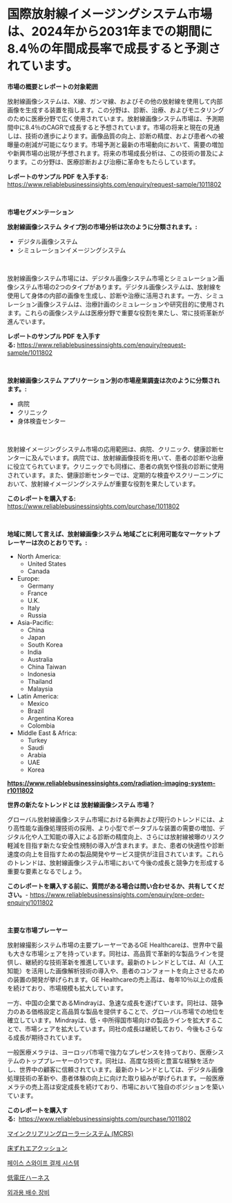 <p><h1>国際放射線イメージングシステム市場は、2024年から2031年までの期間に8.4％の年間成長率で成長すると予測されています。</h1></p><p><strong>市場の概要とレポートの対象範囲</strong></p>
<p><p>放射線画像システムは、X線、ガンマ線、およびその他の放射線を使用して内部画像を生成する装置を指します。この分野は、診断、治療、およびモニタリングのために医療分野で広く使用されています。放射線画像システム市場は、予測期間中に8.4％のCAGRで成長すると予想されています。市場の将来と現在の見通しは、技術の進歩によります。画像品質の向上、診断の精度、および患者への被曝量の削減が可能になります。市場予測と最新の市場動向において、需要の増加や新興市場の出現が予想されます。将来の市場成長分析は、この技術の普及によります。この分野は、医療診断および治療に革命をもたらしています。</p></p>
<p><strong>レポートのサンプル PDF を入手する:</strong> <a href="https://www.reliablebusinessinsights.com/enquiry/request-sample/1011802">https://www.reliablebusinessinsights.com/enquiry/request-sample/1011802</a></p>
<p>&nbsp;</p>
<p><strong>市場セグメンテーション</strong></p>
<p><strong>放射線画像システム タイプ別の市場分析は次のように分類されます。:</strong></p>
<p><ul><li>デジタル画像システム</li><li>シミュレーションイメージングシステム</li></ul></p>
<p>&nbsp;</p>
<p><p>放射線画像システム市場には、デジタル画像システム市場とシミュレーション画像システム市場の2つのタイプがあります。デジタル画像システムは、放射線を使用して身体の内部の画像を生成し、診断や治療に活用されます。一方、シミュレーション画像システムは、治療計画のシミュレーションや研究目的に使用されます。これらの画像システムは医療分野で重要な役割を果たし、常に技術革新が進んでいます。</p></p>
<p><strong>レポートのサンプル PDF を入手する:</strong>&nbsp;<a href="https://www.reliablebusinessinsights.com/enquiry/request-sample/1011802">https://www.reliablebusinessinsights.com/enquiry/request-sample/1011802</a></p>
<p>&nbsp;</p>
<p><strong> 放射線画像システム アプリケーション別の市場産業調査は次のように分類されます。:</strong></p>
<p><ul><li>病院</li><li>クリニック</li><li>身体検査センター</li></ul></p>
<p>&nbsp;</p>
<p><p>放射線イメージングシステム市場の応用範囲は、病院、クリニック、健康診断センターに及んでいます。病院では、放射線画像技術を用いて、患者の診断や治療に役立てられています。クリニックでも同様に、患者の病気や怪我の診断に使用されています。また、健康診断センターでは、定期的な検査やスクリーニングにおいて、放射線イメージングシステムが重要な役割を果たしています。</p></p>
<p><strong>このレポートを購入する:</strong>&nbsp; <a href="https://www.reliablebusinessinsights.com/purchase/1011802">https://www.reliablebusinessinsights.com/purchase/1011802</a></p>
<p>&nbsp;</p>
<p><strong>地域に関して言えば、放射線画像システム 地域ごとに利用可能なマーケットプレーヤーは次のとおりです。:</strong></p>
<p><ul>
    <li>
        North America:
        <ul>
            <li>United States</li>
            <li>Canada</li>
        </ul>
    </li>
    <li>
        Europe:
        <ul>
            <li>Germany</li>
            <li>France</li>
            <li>U.K.</li>
            <li>Italy</li>
            <li>Russia</li>
        </ul>
    </li>
    <li>
        Asia-Pacific:
        <ul>
            <li>China</li>
            <li>Japan</li>
            <li>South Korea</li>
            <li>India</li>
            <li>Australia</li>
            <li>China Taiwan</li>
            <li>Indonesia</li>
            <li>Thailand</li>
            <li>Malaysia</li>
        </ul>
    </li>
    <li>
        Latin America:
        <ul>
            <li>Mexico</li>
            <li>Brazil</li>
            <li>Argentina Korea</li>
            <li>Colombia</li>
        </ul>
    </li>
    <li>
        Middle East & Africa:
        <ul>
            <li>Turkey</li>
            <li>Saudi</li>
            <li>Arabia</li>
            <li>UAE</li>
            <li>Korea</li>
        </ul>
    </li>
    </ul></p>
<p><strong><a href="https://www.reliablebusinessinsights.com/radiation-imaging-system-r1011802">https://www.reliablebusinessinsights.com/radiation-imaging-system-r1011802</a></strong>&nbsp;</p>
<p><strong>世界の新たなトレンドとは 放射線画像システム 市場？</strong></p>
<p><p>グローバル放射線画像システム市場における新興および現行のトレンドには、より高性能な画像処理技術の採用、より小型でポータブルな装置の需要の増加、デジタル化や人工知能の導入による診断の精度向上、さらには放射線被曝のリスク軽減を目指す新たな安全性規制の導入が含まれます。また、患者の快適性や診断速度の向上を目指すための製品開発やサービス提供が注目されています。これらのトレンドは、放射線画像システム市場において今後の成長と競争力を形成する重要な要素となるでしょう。</p></p>
<p><strong>このレポートを購入する前に、質問がある場合は問い合わせるか、共有してください。</strong>- <a href="https://www.reliablebusinessinsights.com/enquiry/pre-order-enquiry/1011802">https://www.reliablebusinessinsights.com/enquiry/pre-order-enquiry/1011802</a></p>
<p>&nbsp;</p>
<p><strong>主要な市場プレーヤー</strong></p>
<p><p>放射線撮影システム市場の主要プレーヤーであるGE Healthcareは、世界中で最も大きな市場シェアを持っています。同社は、高品質で革新的な製品ラインを提供し、継続的な技術革新を推進しています。最新のトレンドとしては、AI（人工知能）を活用した画像解析技術の導入や、患者のコンフォートを向上させるための装置の開発が挙げられます。GE Healthcareの売上高は、毎年10％以上の成長を続けており、市場規模も拡大しています。</p><p>一方、中国の企業であるMindrayは、急速な成長を遂げています。同社は、競争力のある価格設定と高品質な製品を提供することで、グローバル市場での地位を確立しています。Mindrayは、低・中所得国市場向けの製品ラインを拡大することで、市場シェアを拡大しています。同社の成長は継続しており、今後もさらなる成長が期待されています。</p><p>一般医療メラテは、ヨーロッパ市場で強力なプレゼンスを持っており、医療システムのトッププレーヤーの1つです。同社は、高度な技術と豊富な経験を活かし、世界中の顧客に信頼されています。最新のトレンドとしては、デジタル画像処理技術の革新や、患者体験の向上に向けた取り組みが挙げられます。一般医療メラテの売上高は安定成長を続けており、市場において独自のポジションを築いています。</p></p>
<p><strong>このレポートを購入する:</strong>&nbsp;&nbsp;<a href="https://www.reliablebusinessinsights.com/purchase/1011802">https://www.reliablebusinessinsights.com/purchase/1011802</a></p>
<p><p><a href="https://medium.com/@chupp859671973/%E5%9C%B0%E9%9B%B7%E9%99%A4%E5%8E%BB%E3%83%AD%E3%83%BC%E3%83%A9%E3%83%BC%E3%82%B7%E3%82%B9%E3%83%86%E3%83%A0-mcrs-%E5%B8%82%E5%A0%B4%E4%BA%88%E6%B8%AC-%E5%B8%82%E5%A0%B4%E5%8B%95%E5%90%91-%E3%81%8A%E3%82%88%E3%81%B3%E5%BD%B1%E9%9F%BF%E5%88%86%E6%9E%90-2024%E5%B9%B4-2031%E5%B9%B4-4c21f789a8f7">マインクリアリングローラーシステム (MCRS)</a></p><p><a href="https://github.com/one-cool-chick/Market-Research-Report-List-2/blob/main/5777649121186.md">床ずれエアクッション</a></p><p><a href="https://github.com/marufmohassin05/Market-Research-Report-List-1/blob/main/5213167113173.md">페이스 스와이프 결제 시스템</a></p><p><a href="https://medium.com/@bessietperez2/%E3%82%B0%E3%83%AD%E3%83%BC%E3%83%90%E3%83%AB%E4%BD%8E%E9%9B%BB%E5%9C%A7%E3%83%8F%E3%83%BC%E3%83%8D%E3%82%B9%E5%B8%82%E5%A0%B4%E3%82%BB%E3%82%AF%E3%82%BF%E3%83%BC-%E7%A8%AE%E9%A1%9E-%E3%82%A2%E3%83%97%E3%83%AA%E3%82%B1%E3%83%BC%E3%82%B7%E3%83%A7%E3%83%B3-%E5%B8%82%E5%A0%B4%E3%83%97%E3%83%AC%E3%83%BC%E3%83%A4%E3%83%BC%E3%81%AE%E6%88%A6%E7%95%A5-%E5%9C%B0%E5%9F%9F%E5%88%A5%E6%88%90%E9%95%B7%E3%81%AE%E6%B4%9E%E5%AF%9F-%E3%81%8A%E3%82%88%E3%81%B3%E5%B0%86%E6%9D%A5%E3%81%AE%E4%BA%88%E6%B8%AC-2024%E5%B9%B4-2031%E5%B9%B4-757c27b2e4c3">低電圧ハーネス</a></p><p><a href="https://github.com/kimvicki3212024/Market-Research-Report-List-1/blob/main/4451033113172.md">외과용 배수 장비</a></p></p>